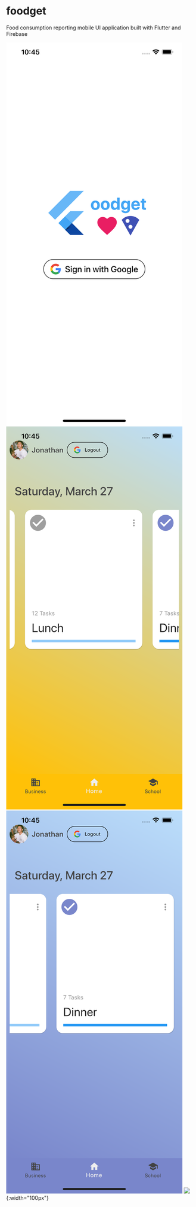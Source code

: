 # foodget

Food consumption reporting mobile UI application built with Flutter
and Firebase

![login](static/foodget-1.png)
![](static/foodget-2.png)
![](static/foodget-3.png)
![](static/foodget-4.png){:width="100px"}

